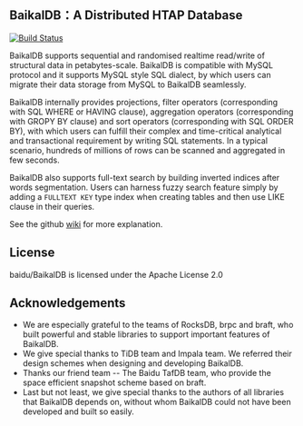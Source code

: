 ## BaikalDB：A Distributed HTAP Database
[![Build Status](https://travis-ci.org/baidu/BaikalDB.svg?branch=master)](https://travis-ci.org/baidu/BaikalDB)

BaikalDB supports sequential and randomised realtime read/write of structural data in petabytes-scale.
BaikalDB is compatible with MySQL protocol and it supports MySQL style SQL dialect, by which users can migrate their data storage from MySQL to BaikalDB seamlessly.

BaikalDB internally provides projections, filter operators (corresponding with SQL WHERE or HAVING clause), aggregation operators (corresponding with GROPY BY clause) and sort operators (corresponding with SQL ORDER BY), with which users can fulfill their complex and time-critical analytical and transactional requirement by writing SQL statements. In a typical scenario, hundreds of millions of rows can be scanned and aggregated in few seconds.

BaikalDB also supports full-text search by building inverted indices after words segmentation. 
Users can harness fuzzy search feature simply by adding a `FULLTEXT KEY` type index when creating tables and then use LIKE clause in their queries.

See the github [wiki](https://github.com/baidu/BaikalDB/wiki) for more explanation.

## License
baidu/BaikalDB is licensed under the Apache License 2.0

## Acknowledgements
* We are especially grateful to the teams of RocksDB, brpc and braft, who built powerful and stable libraries to support important features of BaikalDB.
* We give special thanks to TiDB team and Impala team. We referred their design schemes when designing and developing BaikalDB.
* Thanks our friend team -- The Baidu TafDB team, who provide the space efficient snapshot scheme based on braft.
* Last but not least, we give special thanks to the authors of all libraries that BaikalDB depends on, without whom BaikalDB could not have been developed and built so easily.
